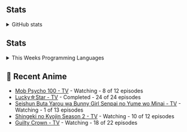 ## Stats
<details>
<summary>GitHub stats</summary>
<br>
[![Tommy's GitHub stats](https://github-readme-stats.vercel.app/api?username=DaSushiAsian&show_icons=true&count_private=true&hide=prs,issues)](https://github.com/anuraghazra/github-readme-stats)
</details>

## Stats
<details>
<summary>This Weeks Programming Languages</summary>
<br>
[![Tommy's wakatime stats](https://github-readme-stats.vercel.app/api/wakatime?username=DaSushiAsian&layout)](https://github.com/anuraghazra/github-readme-stats)
</details>

## 🗻 Recent Anime
<!-- ANIME-LIST:START -->
* [Mob Psycho 100 - TV](https://myanimelist.net/anime/32182/Mob_Psycho_100) - Watching - 8 of 12 episodes
* [Lucky☆Star - TV](https://myanimelist.net/anime/1887/Lucky☆Star) - Completed - 24 of 24 episodes
* [Seishun Buta Yarou wa Bunny Girl Senpai no Yume wo Minai - TV](https://myanimelist.net/anime/37450/Seishun_Buta_Yarou_wa_Bunny_Girl_Senpai_no_Yume_wo_Minai) - Watching - 1 of 13 episodes
* [Shingeki no Kyojin Season 2 - TV](https://myanimelist.net/anime/25777/Shingeki_no_Kyojin_Season_2) - Watching - 10 of 12 episodes
* [Guilty Crown - TV](https://myanimelist.net/anime/10793/Guilty_Crown) - Watching - 18 of 22 episodes<!-- ANIME-LIST:END -->